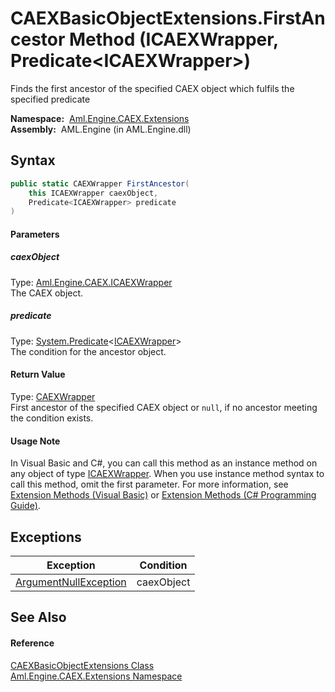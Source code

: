 CAEXBasicObjectExtensions.FirstAncestor Method (ICAEXWrapper, Predicate&lt;ICAEXWrapper>)
=========================================================================================
Finds the first ancestor of the specified CAEX object which fulfils the specified predicate

  **Namespace:**  [Aml.Engine.CAEX.Extensions][1]  
  **Assembly:**  AML.Engine (in AML.Engine.dll)

Syntax
------

```csharp
public static CAEXWrapper FirstAncestor(
	this ICAEXWrapper caexObject,
	Predicate<ICAEXWrapper> predicate
)
```

#### Parameters

##### *caexObject*
Type: [Aml.Engine.CAEX.ICAEXWrapper][2]  
The CAEX object.

##### *predicate*
Type: [System.Predicate][3]&lt;[ICAEXWrapper][2]>  
The condition for the ancestor object.

#### Return Value
Type: [CAEXWrapper][4]  
 First ancestor of the specified CAEX object or `null`, if no ancestor meeting the condition exists. 
#### Usage Note
In Visual Basic and C#, you can call this method as an instance method on any object of type [ICAEXWrapper][2]. When you use instance method syntax to call this method, omit the first parameter. For more information, see [Extension Methods (Visual Basic)][5] or [Extension Methods (C# Programming Guide)][6].

Exceptions
----------

Exception                  | Condition  
-------------------------- | ---------- 
[ArgumentNullException][7] | caexObject 


See Also
--------

#### Reference
[CAEXBasicObjectExtensions Class][8]  
[Aml.Engine.CAEX.Extensions Namespace][1]  

[1]: ../README.md
[2]: ../../Aml.Engine.CAEX/ICAEXWrapper/README.md
[3]: https://docs.microsoft.com/dotnet/api/system.predicate-1
[4]: ../../Aml.Engine.CAEX/CAEXWrapper/README.md
[5]: https://docs.microsoft.com/dotnet/visual-basic/programming-guide/language-features/procedures/extension-methods
[6]: https://docs.microsoft.com/dotnet/csharp/programming-guide/classes-and-structs/extension-methods
[7]: https://docs.microsoft.com/dotnet/api/system.argumentnullexception
[8]: README.md
[9]: https://www.automationml.org
[10]: ../../icons/logoShade.png
